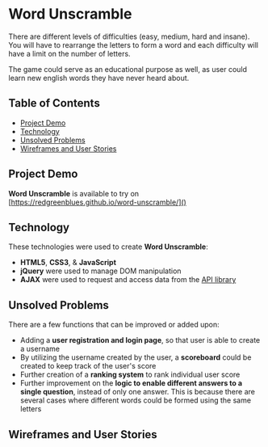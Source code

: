 # Word Unscramble
There are different levels of difficulties (easy, medium, hard and insane). You will have to rearrange the letters to form a word and each difficulty will have a limit on the number of letters. 

The game could serve as an educational purpose as well, as user could learn new english words they have never heard about.

## Table of Contents
 - [Project Demo](#project-demo)
 - [Technology](#technology)
 - [Unsolved Problems](#unsolved-problems)
 - [Wireframes and User Stories](#wireframes-and-user-stories)

## Project Demo
**Word Unscramble** is available to try on [https://redgreenblues.github.io/word-unscramble/]()

## Technology
These technologies were used to create **Word Unscramble**:
 - **HTML5**, **CSS3**, & **JavaScript**
 - **jQuery** were used to manage DOM manipulation
 - **AJAX** were used to request and access data from the [API library](https://raw.githubusercontent.com/matthewreagan/WebstersEnglishDictionary/master/dictionary.json)

## Unsolved Problems
There are a few functions that can be improved or added upon:
 - Adding a **user registration and login page**, so that user is able to create a username
 - By utilizing the username created by the user, a **scoreboard** could be created to keep track of the user's score
 - Further creation of a **ranking system** to rank individual user score
 - Further improvement on the **logic to enable different answers to a single question**, instead of only one answer. This is because there are several cases where different words could be formed using the same letters

## Wireframes and User Stories